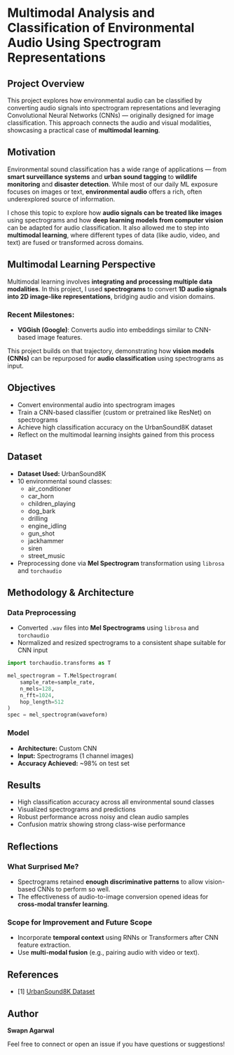 # Multimodal Analysis and Classification of Environmental Audio Using Spectrogram Representations

## Project Overview

This project explores how environmental audio can be classified by converting audio signals into spectrogram representations and leveraging Convolutional Neural Networks (CNNs) — originally designed for image classification. This approach connects the audio and visual modalities, showcasing a practical case of **multimodal learning**.

## Motivation

Environmental sound classification has a wide range of applications — from **smart surveillance systems** and **urban sound tagging** to **wildlife monitoring** and **disaster detection**. While most of our daily ML exposure focuses on images or text, **environmental audio** offers a rich, often underexplored source of information.

I chose this topic to explore how **audio signals can be treated like images** using spectrograms and how **deep learning models from computer vision** can be adapted for audio classification. It also allowed me to step into **multimodal learning**, where different types of data (like audio, video, and text) are fused or transformed across domains.

## Multimodal Learning Perspective

Multimodal learning involves **integrating and processing multiple data modalities**. In this project, I used **spectrograms** to convert **1D audio signals into 2D image-like representations**, bridging audio and vision domains.

### Recent Milestones:

* **VGGish (Google)**: Converts audio into embeddings similar to CNN-based image features.


This project builds on that trajectory, demonstrating how **vision models (CNNs)** can be repurposed for **audio classification** using spectrograms as input.

## Objectives

- Convert environmental audio into spectrogram images
- Train a CNN-based classifier (custom or pretrained like ResNet) on spectrograms
- Achieve high classification accuracy on the UrbanSound8K dataset
- Reflect on the multimodal learning insights gained from this process


## Dataset

- **Dataset Used:** UrbanSound8K
- 10 environmental sound classes:
  - air_conditioner
  - car_horn
  - children_playing
  - dog_bark
  - drilling
  - engine_idling
  - gun_shot
  - jackhammer
  - siren
  - street_music
- Preprocessing done via **Mel Spectrogram** transformation using `librosa` and `torchaudio`

## Methodology & Architecture

### Data Preprocessing

* Converted `.wav` files into **Mel Spectrograms** using `librosa` and `torchaudio`
* Normalized and resized spectrograms to a consistent shape suitable for CNN input

```python
import torchaudio.transforms as T

mel_spectrogram = T.MelSpectrogram(
    sample_rate=sample_rate,
    n_mels=128,
    n_fft=1024,
    hop_length=512
)
spec = mel_spectrogram(waveform)
```

### Model

- **Architecture:** Custom CNN 
- **Input:** Spectrograms (1 channel images)
- **Accuracy Achieved:** ~98% on test set

## Results

- High classification accuracy across all environmental sound classes
- Visualized spectrograms and predictions
- Robust performance across noisy and clean audio samples
- Confusion matrix showing strong class-wise performance


## Reflections

### What Surprised Me?

* Spectrograms retained **enough discriminative patterns** to allow vision-based CNNs to perform so well.
* The effectiveness of audio-to-image conversion opened ideas for **cross-modal transfer learning**.

### Scope for Improvement and Future Scope

* Incorporate **temporal context** using RNNs or Transformers after CNN feature extraction.
* Use **multi-modal fusion** (e.g., pairing audio with video or text).


## References

* [1] [UrbanSound8K Dataset](https://urbansounddataset.weebly.com/)


## Author

**Swapn Agarwal**

Feel free to connect or open an issue if you have questions or suggestions!